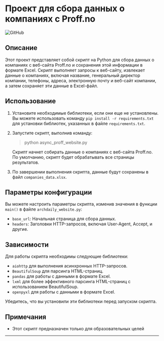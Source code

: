 # Проект для сбора данных о компаниях с Proff.no

![GitHub](https://img.shields.io/github/license/ANT050/Freelancing_obtaining_company_data_from_site_proff.no?color=green&label=MIT%20License)

## Описание

Этот проект представляет собой скрипт на Python для сбора данных о компаниях с веб-сайта Proff.no
и сохранения этой информации в формате Excel.
Скрипт выполняет запросы к веб-сайту, извлекает данные о компаниях, включая название, генеральный директор компании, 
телефоны, адреса, электронную почту и веб-сайт компании, а затем сохраняет эти данные в Excel-файл.

## Использование

1. Установите необходимые библиотеки, если они еще не установлены.
   Вы можете использовать команду `pip install -r requirements.txt` для установки библиотек, указанных в
   файле `requirements.txt`.

2. Запустите скрипт, выполнив команду:

   > python async_proff_website.py

   Скрипт начнет собирать данные о компаниях с веб-сайта Proff.no.
   По умолчанию, скрипт будет обрабатывать все страницы результатов.

3. По завершении выполнения скрипта, данные будут сохранены в файл `companies_data.xlsx`.

## Параметры конфигурации

Вы можете настроить параметры скрипта, изменив значения в функции `main()` в файле `archdaily_website.py`:

- `base_url`: Начальная страница для сбора данных.
- `headers`: Заголовки HTTP-запросов, включая User-Agent, Accept, и другие.

## Зависимости

Для работы скрипта необходимы следующие библиотеки:

- `aiohttp` для выполнения асинхронных HTTP-запросов.
- `BeautifulSoup` для парсинга HTML-страниц.
- `pandas` для работы с данными в формате Excel.
- `lxml` для более эффективного парсинга HTML-страниц с использованием BeautifulSoup.
- `openpyxl` для работы с данными в формате Excel.

Убедитесь, что вы установили эти библиотеки перед запуском скрипта.

## Примечания

- Этот скрипт предназначен только для образовательных целей

---

